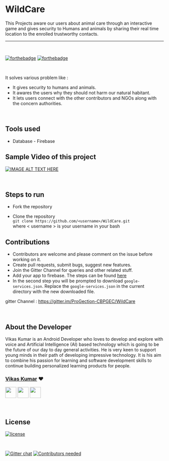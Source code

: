 # WildCare

This Projects aware our users about animal care through an interactive game and gives security to Humans and animals by sharing their real time location to the enrolled trustworthy contacts.


<hr>

<br>

[![forthebadge](http://forthebadge.com/images/badges/built-with-love.svg)](http://forthebadge.com)
[![forthebadge](https://forthebadge.com/images/badges/check-it-out.svg)](https://forthebadge.com)

<br>

It solves various problem like :

* It gives security to humans and animals.
* It awares the users why they should not harm our natural habitant.
* It lets users connect with the other contributors and NGOs along with the concern authorities.

<br>


## Tools used
* Database - Firebase

## Sample Video of this project
[![IMAGE ALT TEXT HERE](https://img.youtube.com/vi/CeLp2q3Z1AI/0.jpg)](https://www.youtube.com/watch?v=CeLp2q3Z1AI)

<br>

## Steps to run

* Fork the repository

* Clone the repository  
  `git clone https://github.com/<username>/WildCare.git`   
  where \< username \> is your username in your bash


## Contributions 

* Contributors are welcome and please comment on the issue before working on it.
* Create pull requests, submit bugs, suggest new features.
* Join the Gitter Channel for queries and other related stuff.
* Add your app to firebase. The steps can be found [here](https://firebase.google.com/docs/database/android/start)
* In the second step you will be prompted to download ```google-services.json```. Replace the ```google-services.json``` in the current directory with the new downloaded file. 


gitter Channel : https://gitter.im/ProGection-CBPGEC/WildCare

<br>

## About the Developer

Vikas Kumar is an Android Developer who loves to develop and explore with voice and Artificial Intelligence (AI) based technology which is going to be the future of our day to day general activities. He is very keen to support young minds in their path of developing impressive technology. It is his aim to combine his passion for learning and software development skills to continue building personalized learning products for people.

### [Vikas Kumar](https://github.com/VikasPandey121) ❤

[<img src="https://image.flaticon.com/icons/svg/185/185964.svg" width="35" padding="10">](https://linkedin.com/in/VikasPandey121/)
[<img src="https://image.flaticon.com/icons/svg/185/185981.svg" width="35" padding="10">](https://www.facebook.com/VikasPandey827)
[<img src="https://image.flaticon.com/icons/svg/185/185985.svg" width="35" padding="10">](https://www.instagram.com/VikasPandey121/)

<br>


## License

[![license](https://img.shields.io/github/license/mashape/apistatus.svg)](#)

<br>

[![Gitter chat](https://badges.gitter.im/gitterHQ/gitter.png)](https://gitter.im/ProGection-CBPGEC/WildCare) 
[![Contributors needed](https://img.shields.io/badge/contributors-needed-yellow.svg)](#)

